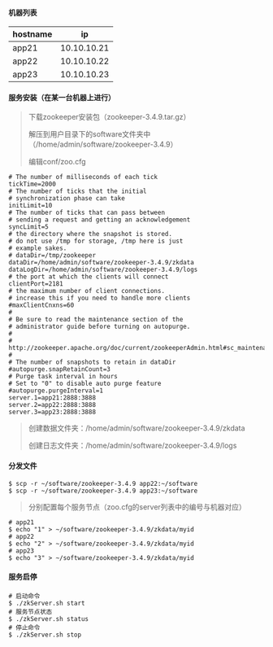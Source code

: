 #### 机器列表

| hostname | ip          |
| -------- | ----------- |
| app21    | 10.10.10.21 |
| app22    | 10.10.10.22 |
| app23    | 10.10.10.23 |

#### 服务安装（在某一台机器上进行）

> 下载zookeeper安装包（zookeeper-3.4.9.tar.gz）
>
> 解压到用户目录下的software文件夹中（/home/admin/software/zookeeper-3.4.9）
>
> 编辑conf/zoo.cfg

```shell
# The number of milliseconds of each tick
tickTime=2000
# The number of ticks that the initial 
# synchronization phase can take
initLimit=10
# The number of ticks that can pass between 
# sending a request and getting an acknowledgement
syncLimit=5
# the directory where the snapshot is stored.
# do not use /tmp for storage, /tmp here is just 
# example sakes.
# dataDir=/tmp/zookeeper
dataDir=/home/admin/software/zookeeper-3.4.9/zkdata
dataLogDir=/home/admin/software/zookeeper-3.4.9/logs
# the port at which the clients will connect
clientPort=2181
# the maximum number of client connections.
# increase this if you need to handle more clients
#maxClientCnxns=60
#
# Be sure to read the maintenance section of the 
# administrator guide before turning on autopurge.
#
# http://zookeeper.apache.org/doc/current/zookeeperAdmin.html#sc_maintenance
#
# The number of snapshots to retain in dataDir
#autopurge.snapRetainCount=3
# Purge task interval in hours
# Set to "0" to disable auto purge feature
#autopurge.purgeInterval=1
server.1=app21:2888:3888
server.2=app22:2888:3888
server.3=app23:2888:3888
```

> 创建数据文件夹：/home/admin/software/zookeeper-3.4.9/zkdata
>
> 创建日志文件夹：/home/admin/software/zookeeper-3.4.9/logs

#### 分发文件

```shell
$ scp -r ~/software/zookeeper-3.4.9 app22:~/software
$ scp -r ~/software/zookeeper-3.4.9 app23:~/software
```

> 分别配置每个服务节点（zoo.cfg的server列表中的编号与机器对应）

```shell
# app21
$ echo "1" > ~/software/zookeeper-3.4.9/zkdata/myid
# app22
$ echo "2" > ~/software/zookeeper-3.4.9/zkdata/myid
# app23
$ echo "3" > ~/software/zookeeper-3.4.9/zkdata/myid
```

#### 服务启停

```shell
# 启动命令
$ ./zkServer.sh start
# 服务节点状态
$ ./zkServer.sh status
# 停止命令
$ ./zkServer.sh stop
```

